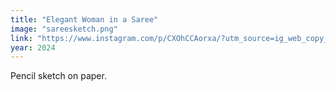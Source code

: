 ```yaml
---
title: "Elegant Woman in a Saree"
image: "sareesketch.png"
link: "https://www.instagram.com/p/CXOhCCAorxa/?utm_source=ig_web_copy_link"
year: 2024
---
```

Pencil sketch on paper.
